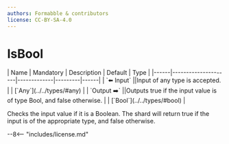 ```yaml
---
authors: Formabble & contributors
license: CC-BY-SA-4.0
---
```



# IsBool

<div class="sh-parameters" markdown="1">
| Name | Mandatory | Description | Default | Type |
|------|---------------------|-------------|---------|------|
| `⬅️ Input` ||Input of any type is accepted. | | [`Any`](../../types/#any) |
| `Output ➡️` ||Outputs true if the input value is of type Bool, and false otherwise. | | [`Bool`](../../types/#bool) |

</div>

Checks the input value if it is a Boolean. The shard will return true if the input is of the appropriate type, and false otherwise.

--8<-- "includes/license.md"

